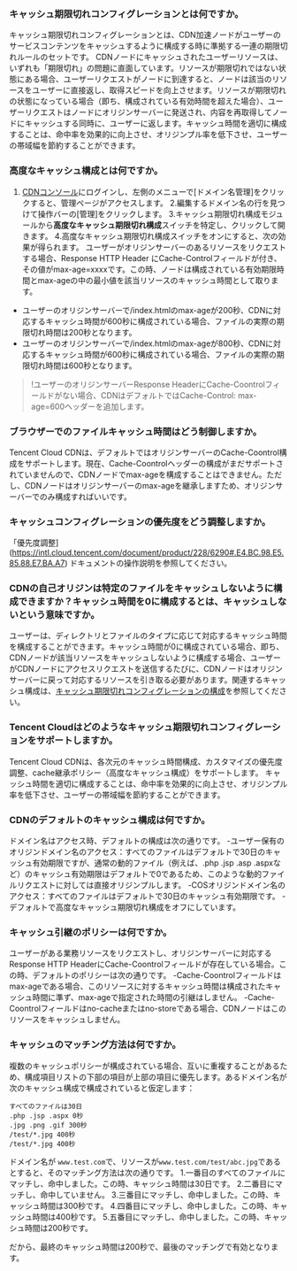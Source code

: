###  キャッシュ期限切れコンフィグレーションとは何ですか。
キャッシュ期限切れコンフィグレーションとは、CDN加速ノードがユーザーのサービスコンテンツをキャッシュするように構成する時に準拠する一連の期限切れルールのセットです。
CDNノードにキャッシュされたユーザーリソースは、いずれも「期限切れ」の問題に直面しています。リソースが期限切れではない状態にある場合、ユーザーリクエストがノードに到達すると、ノードは該当のリソースをユーザーに直接返し、取得スピードを向上させます。リソースが期限切れの状態になっている場合（即ち、構成されている有効時間を超えた場合）、ユーザーリクエストはノードにオリジンサーバーに発送され、内容を再取得してノードにキャッシュする同時に、ユーザーに返します。キャッシュ時間を適切に構成することは、命中率を効果的に向上させ、オリジンプル率を低下させ、ユーザーの帯域幅を節約することができます。

### 高度なキャッシュ構成とは何ですか。

1. [CDNコンソール](https://console.cloud.tencent.com/cdn)にログインし、左側のメニューで[ドメイン名管理]をクリックすると、管理ページがアクセスします。
2.編集するドメイン名の行を見つけて操作バーの[管理]をクリックします。
3.キャッシュ期限切れ構成モジュールから**高度なキャッシュ期限切れ構成**スイッチを特定し、クリックして開きます。
4.高度なキャッシュ期限切れ構成スイッチをオンにすると、次の効果が得られます。
ユーザーがオリジンサーバーのあるリソースをリクエストする場合、Response HTTP Header にCache-Controlフィールドが付き、その値がmax-age=xxxxです。この時、ノードは構成されている有効期限時間とmax-ageの中の最小値を該当リソースのキャッシュ時間として取ります。
- ユーザーのオリジンサーバーで/index.htmlのmax-ageが200秒、CDNに対応するキャッシュ時間が600秒に構成されている場合、ファイルの実際の期限切れ時間は200秒となります。
 - ユーザーのオリジンサーバーで/index.htmlのmax-ageが800秒、CDNに対応するキャッシュ時間が600秒に構成されている場合、ファイルの実際の期限切れ時間は600秒となります。
>!ユーザーのオリジンサーバーResponse HeaderにCache-Coontrolフィールドがない場合、CDNはデフォルトではCache-Control: max-age=600ヘッダーを追加します。

###  ブラウザーでのファイルキャッシュ時間はどう制御しますか。
Tencent Cloud CDNは、デフォルトではオリジンサーバーのCache-Coontrol構成をサポートします。現在、Cache-Coontrolヘッダーの構成がまだサポートされていませんので、CDNノードでmax-ageを構成することはできません。ただし、CDNノードはオリジンサーバーのmax-ageを継承しますため、オリジンサーバーでのみ構成すればいいです。

###  キャッシュコンフィグレーションの優先度をどう調整しますか。
 「優先度調整](https://intl.cloud.tencent.com/document/product/228/6290#.E4.BC.98.E5.85.88.E7.BA.A7) ドキュメントの操作説明を参照してください。

### CDNの自己オリジンは特定のファイルをキャッシュしないように構成できますか？キャッシュ時間を0に構成するとは、キャッシュしないという意味ですか。
ユーザーは、ディレクトリとファイルのタイプに応じて対応するキャッシュ時間を構成することができます。キャッシュ時間が0に構成されている場合、即ち、CDNノードが該当リソースをキャッシュしないように構成する場合、ユーザーがCDNノードにアクセスリクエストを送信するたびに、CDNノードはオリジンサーバーに戻って対応するリソースを引き取る必要があります。関連するキャッシュ構成は、[キャッシュ期限切れコンフィグレーションの構成](https://intl.cloud.tencent.com/doc/product/228/6290)を参照してください。

### Tencent Cloudはどのようなキャッシュ期限切れコンフィグレーションをサポートしますか。
Tencent Cloud CDNは、各次元のキャッシュ時間構成、カスタマイズの優先度調整、cache継承ポリシー（高度なキャッシュ構成）をサポートします。 キャッシュ時間を適切に構成することは、命中率を効果的に向上させ、オリジンプル率を低下させ、ユーザーの帯域幅を節約することができます。

### CDNのデフォルトのキャッシュ構成は何ですか。
ドメイン名はアクセス時、デフォルトの構成は次の通りです。
-ユーザー保有のオリジンドメイン名のアクセス：すべてのファイルはデフォルトで30日のキャッシュ有効期限ですが、通常の動的ファイル（例えば、.php .jsp .asp .aspxなど）のキャッシュ有効期限はデフォルトで0であるため、このような動的ファイルリクエストに対しては直接オリジンプルします。
-COSオリジンドメイン名のアクセス：すべてのファイルはデフォルトで30日のキャッシュ有効期限です。
-デフォルトで高度なキャッシュ期限切れ構成をオフにしています。

###  キャッシュ引継のポリシーは何ですか。
ユーザーがある業務リソースをリクエストし、オリジンサーバーに対応するResponse HTTP HeaderにCache-Coontrolフィールドが存在している場合。この時、デフォルトのポリシーは次の通りです。
-Cache-Coontrolフィールドはmax-ageである場合、このリソースに対するキャッシュ時間は構成されたキャッシュ時間に準ず、max-ageで指定された時間の引継はしません。
-Cache-Coontrolフィールドはno-cacheまたはno-storeである場合、CDNノードはこのリソースをキャッシュしません。

###  キャッシュのマッチング方法は何ですか。
複数のキャッシュポリシーが構成されている場合、互いに重複することがあるため、構成項目リストの下部の項目が上部の項目に優先します。あるドメイン名が次のキャッシュ構成で構成されていると仮定します：
```
すべてのファイルは30日
.php .jsp .aspx 0秒
.jpg .png .gif 300秒
/test/*.jpg 400秒
/test/*.jpg 400秒
```

ドメイン名が `www.test.com`で、リソースが`www.test.com/test/abc.jpg`であるとすると、そのマッチング方法は次の通りです。
1.一番目のすべてのファイルにマッチし、命中しました。この時、キャッシュ時間は30日です。
2.二番目にマッチし、命中していません。
3.三番目にマッチし、命中しました。この時、キャッシュ時間は300秒です。
4.四番目にマッチし、命中しました。この時、キャッシュ時間は400秒です。
5.五番目にマッチし、命中しました。この時、キャッシュ時間は200秒です。

だから、最終のキャッシュ時間は200秒で、最後のマッチングで有効となります。
